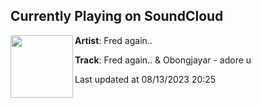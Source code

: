 ## Currently Playing on SoundCloud

[<img align="left" width="100" src="https://i1.sndcdn.com/artworks-nVvM7zNODUCV-0-t500x500.jpg">](https://soundcloud.com/fredagain/i-adore-u?in=saxurn/sets/fartificial-intelligence)

**Artist**: Fred again.. 

**Track**: Fred again.. & Obongjayar - adore u

Last updated at 08/13/2023 20:25
